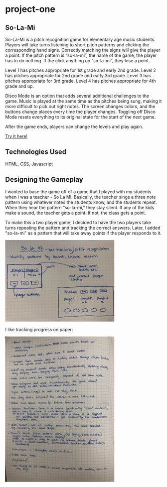 # project-one

## So-La-Mi

So-La-Mi is a pitch recognition game for elementary age music students.  Players will take turns listening to short pitch patterns and clicking the corresponding hand signs.  Correctly matching the signs will give the player a point.  If the pitch pattern is “so-la-mi”, the name of the game, the player has to do nothing. If the click anything on “so-la-mi”, they lose a point.

Level 1 has pitches appropriate for 1st grade and early 2nd grade.
Level 2 has pitches appropriate for 2nd grade and early 3rd grade.
Level 3 has pitches appropriate for 3rd grade.
Level 4 has pitches appropriate for 4th grade and up.

Disco Mode is an option that adds several additional challenges to the game.  Music is played at the same time as the pitches being sung, making it more difficult to pick out right notes.  The screen changes colors, and the buttons change places every time the player changes.  Toggling off Disco Mode resets everything to its original state for the start of the next game.

After the game ends, players can change the levels and play again.

[Try it here!](https://kelcc169.github.io/project-one/)

## Technologies Used

HTML, CSS, Javascript

## Designing the Gameplay

I wanted to base the game off of a game that I played with my students when I was a teacher - So La Mi.  Basically, the teacher sings a three note pattern using whatever notes the students know, and the students repeat. When they hear the pattern “so-la-mi,” they stay silent. If any of the kids make a sound, the teacher gets a point. If not, the class gets a point.

To make this a two player game, I decided to have the two players take turns repeating the pattern and tracking the correct answers. Later, I added "so-la-mi" as a pattern that will take away points if the player responds to it.

<img src="planning/sketch.JPG" width="350">

I like tracking progress on paper:





<img src="planning/journal.JPG" width="350">